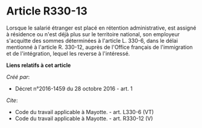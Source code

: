 # Article R330-13

Lorsque le salarié étranger est placé en rétention administrative, est assigné à résidence ou n'est déjà plus sur le
territoire national, son employeur s'acquitte des sommes déterminées à l'article L. 330-6, dans le délai mentionné à
l'article R. 330-12, auprès de l'Office français de l'immigration et de l'intégration, lequel les reverse à l'intéressé.

**Liens relatifs à cet article**

_Créé par_:

  - Décret n°2016-1459 du 28 octobre 2016 - art. 1

_Cite_:

  - Code du travail applicable à Mayotte. - art. L330-6 (VT)
  - Code du travail applicable à Mayotte. - art. R330-12 (V)
